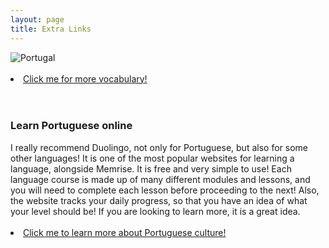 ```yaml
---
layout: page
title: Extra Links
---
```


<img src="http://maxpixel.freegreatpicture.com/static/photo/2x/Colors-Lisbon-Cityscape-Portugal-Europe-Alfama-832816.jpg" alt="Portugal">

<br>
<br>
 <li><a href="http://www.smartphrase.com/Portuguese/po_general_words_phr.shtml">Click me for more vocabulary!</a></li> 
 
 <br>
 <br>
 <h3> Learn Portuguese online </h3>
 I really recommend Duolingo, not only for Portuguese, but also for some other languages! It is one of the most popular websites for learning a language, alongside Memrise. It is free and very simple to use! Each language course is made up of many different modules and lessons, and you will need to complete each lesson before proceeding to the next! Also, the website tracks your daily progress, so that you have an idea of what your level should be! If you are looking to learn more, it is a great idea.
 <br>
 <br>
 <li><a href="http://www.everyculture.com/No-Sa/Portugal.html">Click me to learn more about Portuguese culture!</a></li> 
 
